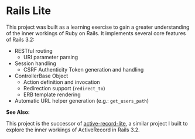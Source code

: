 # Rails Lite

This project was built as a learning exercise to gain a greater understanding of the inner workings of Ruby on Rails. It implements several core features of Rails 3.2:

- RESTful routing
    - URI parameter parsing 
- Session handling
    - CSRF Authenticity Token generation and handling
- ControllerBase Object
    - Action definition and invocation 
    - Redirection support (```redirect_to```)
    - ERB template rendering
- Automatic URL helper generation (e.g.: ```get_users_path```)

**See Also:**

This project is the successor of [active-record-lite](http://github.com/wvandaal/active-record-lite), a similar project I built to explore the inner workings of ActiveRecord in Rails 3.2.
